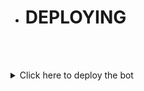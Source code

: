 


- # DEPLOYING

<br><br>
  <details close>
<summary>Click here to deploy the bot</summary>
 
<h4 align="center"> DEPLOY ON HEROKU
</h4>

</p>

<p align="center" >
    <a href="https://heroku.com/deploy?template=https://github.com/Vorterx/Aztec-Test">
    <img src="https://www.herokucdn.com/deploy/button.png" width="160px" alt="DEPLOY ON HEROKU" >
    </a>

</p>

